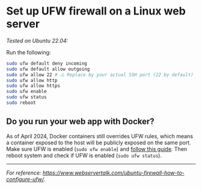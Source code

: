 # Set up UFW firewall on a Linux web server

_Tested on Ubuntu 22.04:_

Run the following:

```sh
sudo ufw default deny incoming
sudo ufw default allow outgoing
sudo ufw allow 22 # ⚠️ Replace by your actual SSH port (22 by default) — otherwise, SSH access will be lost after reboot!
sudo ufw allow http
sudo ufw allow https
sudo ufw enable
sudo ufw status
sudo reboot
```

## Do you run your web app with Docker?

As of April 2024, Docker containers still overrides UFW rules, which means a container exposed to the host will be publicly exposed on the same port. Make sure UFW is enabled (`sudo ufw enable`) and [follow this guide](https://blog.jarrousse.org/2023/03/18/how-to-use-ufw-firewall-with-docker-containers/). Then reboot system and check if UFW is enabled (`sudo ufw status`).

---

_For reference: https://www.webservertalk.com/ubuntu-firewall-how-to-configure-ufw/._
